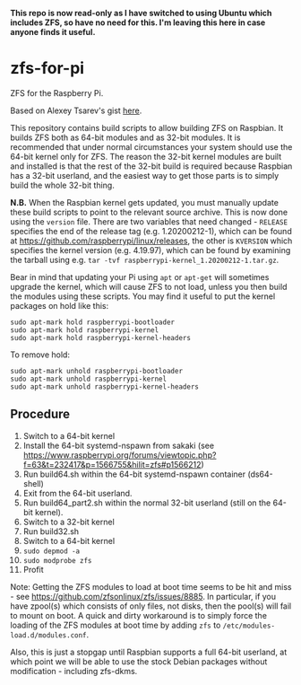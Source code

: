 **This repo is now read-only as I have switched to using Ubuntu which includes ZFS, so have no need for this. I'm leaving this here in case anyone finds it useful.**

# zfs-for-pi
ZFS for the Raspberry Pi.

Based on Alexey Tsarev's gist [here](https://gist.github.com/Alexey-Tsarev/d5809e353e756c5ce2d49363ed63df35).

This repository contains build scripts to allow building ZFS on Raspbian. It builds ZFS both as 64-bit modules and as 32-bit modules. It is recommended that under normal circumstances your system should use the 64-bit kernel only for ZFS. The reason the 32-bit kernel modules are built and installed is that the rest of the 32-bit build is required because Raspbian has a 32-bit userland, and the easiest way to get those parts is to simply build the whole 32-bit thing.

**N.B.** When the Raspbian kernel gets updated, you must manually update these build scripts to point to the relevant source archive. This is now done using the `version` file. There are two variables that need changed - `RELEASE` specifies the end of the release tag (e.g. 1.20200212-1), which can be found at https://github.com/raspberrypi/linux/releases, the other is `KVERSION` which specifies the kernel version (e.g. 4.19.97), which can be found by examining the tarball using e.g. `tar -tvf raspberrypi-kernel_1.20200212-1.tar.gz`.

Bear in mind that updating your Pi using `apt` or `apt-get` will sometimes upgrade the kernel, which will cause ZFS to not load, unless you then build the modules using these scripts. You may find it useful to put the kernel packages on hold like this:

~~~~
sudo apt-mark hold raspberrypi-bootloader
sudo apt-mark hold raspberrypi-kernel
sudo apt-mark hold raspberrypi-kernel-headers
~~~~

To remove hold:

~~~~
sudo apt-mark unhold raspberrypi-bootloader
sudo apt-mark unhold raspberrypi-kernel
sudo apt-mark unhold raspberrypi-kernel-headers
~~~~

## Procedure
1. Switch to a 64-bit kernel
2. Install the 64-bit systemd-nspawn from sakaki (see https://www.raspberrypi.org/forums/viewtopic.php?f=63&t=232417&p=1566755&hilit=zfs#p1566212)
3. Run build64.sh within the 64-bit systemd-nspawn container (ds64-shell)
4. Exit from the 64-bit userland.
5. Run build64_part2.sh within the normal 32-bit userland (still on the 64-bit kernel).
6. Switch to a 32-bit kernel
7. Run build32.sh
8. Switch to a 64-bit kernel
9. `sudo depmod -a`
10. `sudo modprobe zfs`
11. Profit

Note: Getting the ZFS modules to load at boot time seems to be hit and miss - see https://github.com/zfsonlinux/zfs/issues/8885. In particular, if you have zpool(s) which consists of only files, not disks, then the pool(s) will fail to mount on boot. A quick and dirty workaround is to simply force the loading of the ZFS modules at boot time by adding `zfs` to `/etc/modules-load.d/modules.conf`.

Also, this is just a stopgap until Raspbian supports a full 64-bit userland, at which point we will be able to use the stock Debian packages without modification - including zfs-dkms.
